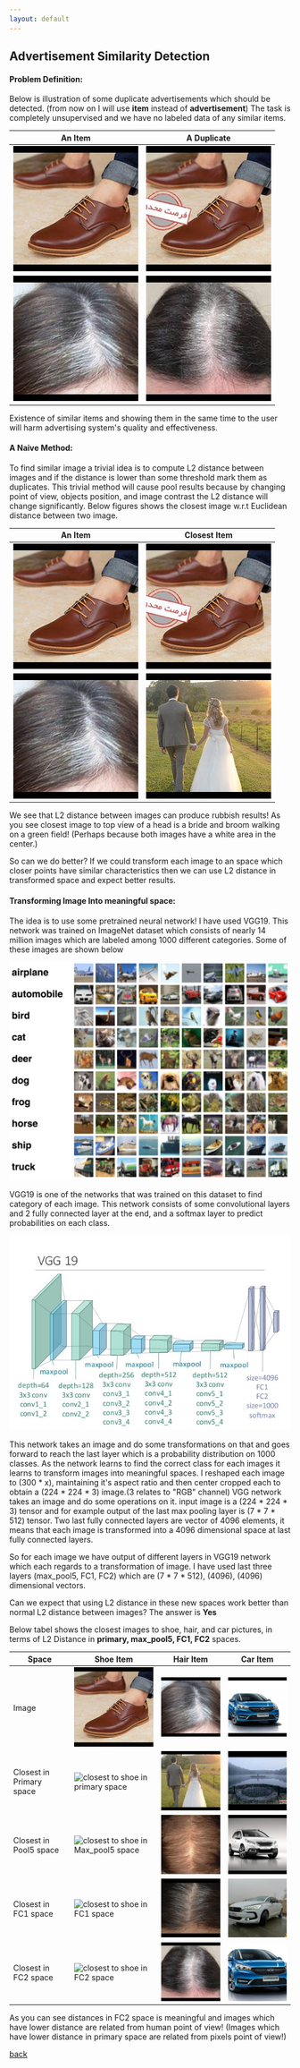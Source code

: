 ```yaml
---
layout: default
---
```


## Advertisement Similarity Detection

#### Problem Definition: 
Below is illustration of some duplicate advertisements which should be detected. (from now on I will use __item__ instead of __advertisement__)
The task is completely unsupervised and we have no labeled data of any similar items. 

An Item | A Duplicate
------------ | -------------
![Image of shoe](shoe.jpg) | ![Duplicate image of shoe](shoe_fc2.jpg)
![Image of hair](hair.jpg) | ![Duplicate Image of hair](hair_fc2.jpg)

Existence of similar items and showing them in the
same time to the user will harm advertising system's quality and
effectiveness.

#### A Naive Method:
To find similar image a trivial idea is to compute
L2 distance between images and if the distance is lower than
some threshold mark them as duplicates. This trivial method will cause
pool results because by changing point of view, objects position, and image contrast
the L2 distance will change significantly.
Below figures shows the closest image w.r.t Euclidean distance between two image.

An Item | Closest Item
------------ | -------------
![Image of shoe](shoe.jpg) | ![closest image to shoe](shoe_fc2.jpg)
![Image of hair](hair.jpg) | ![closest image to hair](hair_primary.jpg)

We see that L2 distance between images can produce rubbish results!
As you see closest image to top view of a head is a bride and broom
walking on a green field! (Perhaps because both images have a white area in the center.)

So can we do better? If we could transform each image to an space which closer points 
have similar characteristics then we can use L2 distance in transformed space and expect
better results.

#### Transforming Image Into meaningful space:
The idea is to use some pretrained neural network! I have used VGG19.
This network was trained on ImageNet dataset which consists of nearly 14 million images
which are labeled among 1000 different categories.
Some of these images are shown below

![Imagenet dataset](ImageNet.png)

VGG19 is one of the networks that was trained on this dataset to find category of 
each image. This network consists of some convolutional layers and 2 fully connected 
layer at the end, and a softmax layer to predict probabilities on each class. 

![vgg19 network](vgg19.jpg)

This network takes an image and do some transformations on that and goes forward to
reach the last layer which is a probability distribution on 1000 classes. As the
network learns to find the correct class for each images it learns to transform 
images into meaningful spaces. I reshaped each image to (300 * x), maintaining it's aspect
ratio and then center cropped each to obtain a (224 * 224 * 3) image.(3 relates to "RGB" channel)
VGG network takes an image and do some operations on it. input image is a (224 * 224 * 3)
tensor and for example output of the last max pooling layer is (7 * 7 * 512) tensor.
Two last fully connected layers are vector of 4096 elements, it means that each image
is transformed into a 4096 dimensional space at last fully connected layers.

So for each image we have output of different layers in VGG19 network which each regards
to a transformation of image. I have used last three layers (max_pool5, FC1, FC2) which are
(7 * 7 * 512), (4096), (4096) dimensional vectors.

Can we expect that using L2 distance in these new spaces work better than normal L2 distance
between images? The answer is __Yes__

Below tabel shows the closest images to shoe, hair, and car pictures, in terms of L2 Distance in
__primary, max_pool5, FC1, FC2__ spaces.

Space | Shoe Item | Hair Item |  Car Item
------------ | ------------ | ------------- | -------------
Image | ![Image of shoe](shoe.jpg) | ![Image of hair](hair.jpg) | ![Image of car](car.jpg)
Closest in Primary space | ![closest to shoe in primary space](shoe_2.jpg) | ![closest to hair in primary space](hair_primary.jpg) | ![closest to car in primary space](car_primary.jpg)
Closest in Pool5 space| ![closest to shoe in Max_pool5 space](shoe_2.jpg) | ![closest image to hair in Max_pool5 space](hair_pool5.jpg) | ![closest image to hair in Max_pool5 space](car_pool5.jpg)
Closest in FC1 space| ![closest to shoe in FC1 space](shoe_2.jpg) | ![closest image to hair in FC1 space](hair_fc1.jpg) |  ![closest image to hair in FC1 space](car_fc1.jpg)
Closest in FC2 space| ![closest to shoe in FC2 space](shoe_2.jpg) | ![closest image to hair in FC2 space](hair_fc2.jpg) | ![closest image to hair in FC2 space](car_fc2.jpg)

As you can see distances in FC2 space is meaningful and images which have lower distance 
are related from human point of view! (Images which have lower distance in primary space
are related from pixels point of view!)

[back](./)
